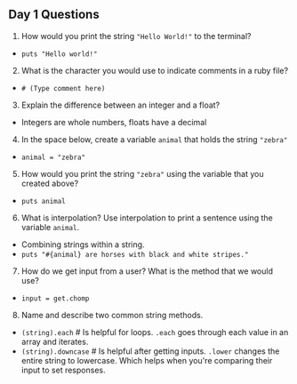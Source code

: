 ## Day 1 Questions

1. How would you print the string `"Hello World!"` to the terminal?
- `puts "Hello world!"`

2. What is the character you would use to indicate comments in a ruby file?
- `# (Type comment here)`

3. Explain the difference between an integer and a float?
- Integers are whole numbers, floats have a decimal

4. In the space below, create a variable `animal` that holds the string `"zebra"`
- `animal = "zebra"`

5. How would you print the string `"zebra"` using the variable that you created above?
- `puts animal`

6. What is interpolation? Use interpolation to print a sentence using the variable `animal`.
- Combining strings within a string.
- `puts "#{animal} are horses with black and white stripes."`

7. How do we get input from a user? What is the method that we would use?
- `input = get.chomp`

8. Name and describe two common string methods.
- `(string).each` # Is helpful for loops. `.each` goes through each value in an array and iterates.
- `(string).downcase` # Is helpful after getting inputs. `.lower` changes the entire string to lowercase. Which helps when you're comparing their input to set responses.
